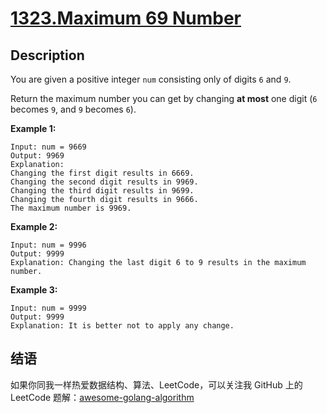 # [1323.Maximum 69 Number][title]

## Description
You are given a positive integer `num` consisting only of digits `6` and `9`.

Return the maximum number you can get by changing **at most** one digit (`6` becomes `9`, and `9` becomes `6`).


**Example 1:**

```
Input: num = 9669
Output: 9969
Explanation: 
Changing the first digit results in 6669.
Changing the second digit results in 9969.
Changing the third digit results in 9699.
Changing the fourth digit results in 9666.
The maximum number is 9969.
```

**Example 2:**

```
Input: num = 9996
Output: 9999
Explanation: Changing the last digit 6 to 9 results in the maximum number.
```


**Example 3:**

```
Input: num = 9999
Output: 9999
Explanation: It is better not to apply any change.
```

## 结语

如果你同我一样热爱数据结构、算法、LeetCode，可以关注我 GitHub 上的 LeetCode 题解：[awesome-golang-algorithm][me]

[title]: https://leetcode.com/problems/maximum-69-number/
[me]: https://github.com/Golang-Solutions/awesome-golang-algorithm
